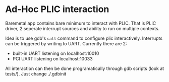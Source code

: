 # Ad-Hoc PLIC interaction

Baremetal app contains bare minimum to interact with PLIC. That is PLIC driver,
2 seperate interrupt sources and ability to run on multiple contexts.

Idea is to use gdb's `call` command to configure plic interactively. Interrupts
can be triggered by writing to UART. Currently there are 2:

- built-in UART listening on localhost:10010
- PCI UART listening on localhost:10033

All interaction can then be done programatically through gdb scripts (look at tests/).
Just change ./.gdbinit
